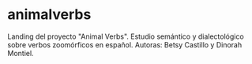# animalverbs
Landing del proyecto "Animal Verbs". Estudio semántico y dialectológico sobre verbos zoomórficos en español. Autoras: Betsy Castillo y Dinorah Montiel.

